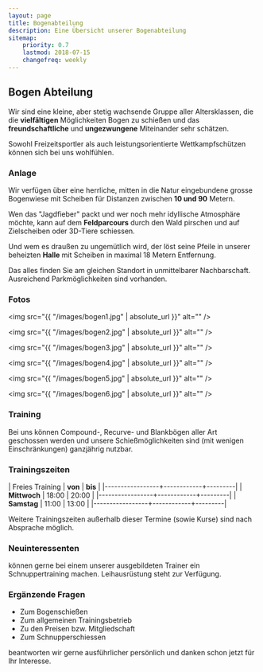```yaml
---
layout: page
title: Bogenabteilung
description: Eine Übersicht unserer Bogenabteilung
sitemap:
    priority: 0.7
    lastmod: 2018-07-15
    changefreq: weekly
---
```


## Bogen Abteilung

Wir sind eine kleine, aber stetig wachsende Gruppe aller Altersklassen, die die **vielfältigen** Möglichkeiten Bogen zu schießen und das **freundschaftliche** und **ungezwungene** Miteinander sehr schätzen.

Sowohl Freizeitsportler als auch leistungsorientierte Wettkampfschützen können sich bei uns wohlfühlen.

### Anlage

Wir verfügen über eine herrliche, mitten in die Natur eingebundene grosse Bogenwiese mit Scheiben für Distanzen zwischen **10 und 90** Metern.

Wen das "Jagdfieber" packt und wer noch mehr idyllische Atmosphäre möchte, kann auf dem **Feldparcours** durch den Wald pirschen und auf Zielscheiben oder 3D-Tiere schiessen.

Und wem es draußen zu ungemütlich wird, der löst seine Pfeile in unserer beheizten **Halle** mit Scheiben in maximal 18 Metern Entfernung.

Das alles finden Sie am gleichen Standort in unmittelbarer Nachbarschaft. Ausreichend Parkmöglichkeiten sind vorhanden.

### Fotos

<span class="image fit"><img src="{{ "/images/bogen1.jpg" | absolute_url }}" alt="" /></span>

<span class="image fit"><img src="{{ "/images/bogen2.jpg" | absolute_url }}" alt="" /></span>

<span class="image fit"><img src="{{ "/images/bogen3.jpg" | absolute_url }}" alt="" /></span>

<span class="image fit"><img src="{{ "/images/bogen4.jpg" | absolute_url }}" alt="" /></span>

<span class="image fit"><img src="{{ "/images/bogen5.jpg" | absolute_url }}" alt="" /></span>

<span class="image fit"><img src="{{ "/images/bogen6.jpg" | absolute_url }}" alt="" /></span>

### Training

Bei uns können Compound-, Recurve- und Blankbögen aller Art geschossen werden und unsere Schießmöglichkeiten sind (mit wenigen Einschränkungen) ganzjährig nutzbar.


### Trainingszeiten

| Freies Training |   **von**  | **bis** |
|-----------------+------------+---------|
| **Mittwoch**    |    18:00   |  20:00  |
|-----------------+------------+---------|
| **Samstag**     |    11:00   |  13:00  |
|-----------------+------------+---------|


Weitere Trainingszeiten außerhalb dieser Termine (sowie Kurse) sind nach Absprache möglich.


### Neuinteressenten

können gerne bei einem unserer ausgebildeten Trainer ein Schnuppertraining machen. Leihausrüstung steht zur Verfügung.


### Ergänzende Fragen

* Zum Bogenschießen
* Zum allgemeinen Trainingsbetrieb
* Zu den Preisen bzw. Mitgliedschaft
* Zum Schnupperschiessen

beantworten wir gerne ausführlicher persönlich und danken schon jetzt für Ihr Interesse.
